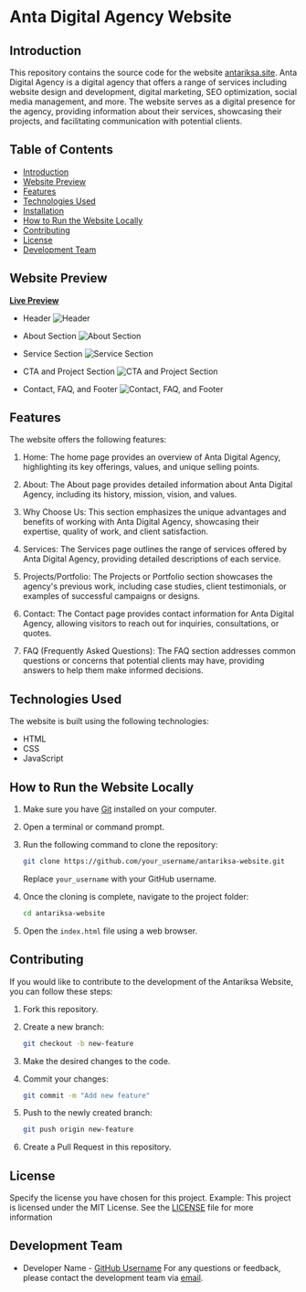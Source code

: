# Anta Digital Agency Website

## Introduction
This repository contains the source code for the website [antariksa.site](https://antariksa.site/). Anta Digital Agency is a digital agency that offers a range of services including website design and development, digital marketing, SEO optimization, social media management, and more. The website serves as a digital presence for the agency, providing information about their services, showcasing their projects, and facilitating communication with potential clients.

## Table of Contents
- [Introduction](#introduction)
- [Website Preview](#website-preview)
- [Features](#features)
- [Technologies Used](#technologies-used)
- [Installation](#installation)
- [How to Run the Website Locally](#how-to-run-the-website-locally)
- [Contributing](#contributing)
- [License](#license)
- [Development Team](Development-team)


## Website Preview

<a href="https://antariksa.site/"> <strong> Live Preview</strong></a>

- Header
![Header](./readme-images/home.png)

- About Section
![About Section](./readme-images/about-service.png)

- Service Section
![Service Section](./readme-images/services.png)

- CTA and Project Section
![CTA and Project Section](./readme-images/cta-projek.png)

- Contact, FAQ, and Footer
![Contact, FAQ, and Footer](./readme-images/sisa.png)

## Features
The website offers the following features:

1. Home: The home page provides an overview of Anta Digital Agency, highlighting its key offerings, values, and unique selling points.

2. About: The About page provides detailed information about Anta Digital Agency, including its history, mission, vision, and values.

3. Why Choose Us: This section emphasizes the unique advantages and benefits of working with Anta Digital Agency, showcasing their expertise, quality of work, and client satisfaction.

4. Services: The Services page outlines the range of services offered by Anta Digital Agency, providing detailed descriptions of each service.

5. Projects/Portfolio: The Projects or Portfolio section showcases the agency's previous work, including case studies, client testimonials, or examples of successful campaigns or designs.

6. Contact: The Contact page provides contact information for Anta Digital Agency, allowing visitors to reach out for inquiries, consultations, or quotes.

7. FAQ (Frequently Asked Questions): The FAQ section addresses common questions or concerns that potential clients may have, providing answers to help them make informed decisions.

## Technologies Used
The website is built using the following technologies:

- HTML
- CSS
- JavaScript

## How to Run the Website Locally
1. Make sure you have [Git](https://git-scm.com/) installed on your computer.
2. Open a terminal or command prompt.
3. Run the following command to clone the repository:

   ```bash
   git clone https://github.com/your_username/antariksa-website.git
   ```

   Replace `your_username` with your GitHub username.

4. Once the cloning is complete, navigate to the project folder:

   ```bash
   cd antariksa-website
   ```

5. Open the `index.html` file using a web browser.


## Contributing
If you would like to contribute to the development of the Antariksa Website, you can follow these steps:

1. Fork this repository.
2. Create a new branch:

   ```bash
   git checkout -b new-feature
   ```

3. Make the desired changes to the code.
4. Commit your changes:

   ```bash
   git commit -m "Add new feature"
   ```

5. Push to the newly created branch:

   ```bash
   git push origin new-feature
   ```

6. Create a Pull Request in this repository.

## License
Specify the license you have chosen for this project. Example: This project is licensed under the MIT License. See the [LICENSE](LICENSE) file for more information

## Development Team
- Developer Name - [GitHub Username](https://github.com/m-istighfar)
For any questions or feedback, please contact the development team via [email](mailto:istighfar.amal@gmail.com).